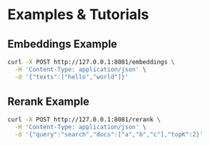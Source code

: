 # Examples & Tutorials

## Embeddings Example

```bash
curl -X POST http://127.0.0.1:8081/embeddings \
  -H 'Content-Type: application/json' \
  -d '{"texts":["hello","world"]}'
```

## Rerank Example

```bash
curl -X POST http://127.0.0.1:8081/rerank \
  -H 'Content-Type: application/json' \
  -d '{"query":"search","docs":["a","b","c"],"topK":2}'
```
